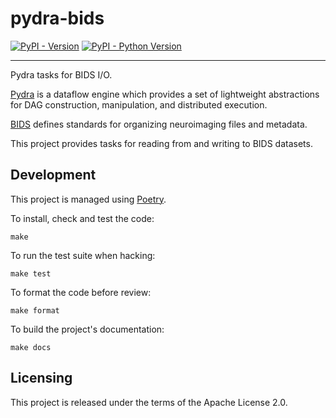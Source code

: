 # pydra-bids

[![PyPI - Version](https://img.shields.io/pypi/v/pydra-bids.svg)](https://pypi.org/project/pydra-bids)
[![PyPI - Python Version](https://img.shields.io/pypi/pyversions/pydra-bids.svg)](https://pypi.org/project/pydra-bids)

---

Pydra tasks for BIDS I/O.

[Pydra] is a dataflow engine which provides a set of lightweight abstractions
for DAG construction, manipulation, and distributed execution.

[BIDS] defines standards for organizing neuroimaging files and metadata.

This project provides tasks for reading from and writing to BIDS datasets.

## Development

This project is managed using [Poetry].

To install, check and test the code:

```console
make
```

To run the test suite when hacking:

```console
make test
```

To format the code before review:

```console
make format
```

To build the project's documentation:

```console
make docs
```

## Licensing

This project is released under the terms of the Apache License 2.0.

[Pydra]: https://nipype.github.io/pydra
[BIDS]: https://bids-specification.readthedocs.io
[Poetry]: https://python-poetry.org
